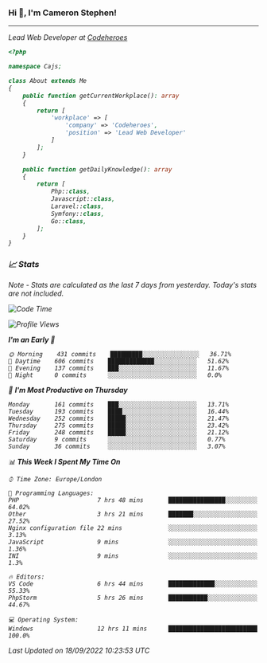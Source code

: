 ### Hi 👋, I'm Cameron Stephen!
<hr>
<p><em>Lead Web Developer at <a href="https://codeheroes.co.uk">Codeheroes</a></p>


```php
<?php

namespace Cajs;

class About extends Me
{
    public function getCurrentWorkplace(): array
    {
        return [
            'workplace' => [
                'company' => 'Codeheroes',
                'position' => 'Lead Web Developer'
            ]
        ];
    }

    public function getDailyKnowledge(): array
    {
        return [
            Php::class,
            Javascript::class,
            Laravel::class,
            Symfony::class,
            Go::class,
        ];
    }
}
```

### 📈 Stats
<p><em>Note - Stats are calculated as the last 7 days from yesterday. Today's stats are not included.</em></p>


<!--START_SECTION:waka-->
![Code Time](http://img.shields.io/badge/Code%20Time-3%2C119%20hrs%2036%20mins-blue)

![Profile Views](http://img.shields.io/badge/Profile%20Views-0-blue)

**I'm an Early 🐤** 

```text
🌞 Morning    431 commits    █████████░░░░░░░░░░░░░░░░   36.71% 
🌆 Daytime    606 commits    █████████████░░░░░░░░░░░░   51.62% 
🌃 Evening    137 commits    ███░░░░░░░░░░░░░░░░░░░░░░   11.67% 
🌙 Night      0 commits      ░░░░░░░░░░░░░░░░░░░░░░░░░   0.0%

```
📅 **I'm Most Productive on Thursday** 

```text
Monday       161 commits    ███░░░░░░░░░░░░░░░░░░░░░░   13.71% 
Tuesday      193 commits    ████░░░░░░░░░░░░░░░░░░░░░   16.44% 
Wednesday    252 commits    █████░░░░░░░░░░░░░░░░░░░░   21.47% 
Thursday     275 commits    █████░░░░░░░░░░░░░░░░░░░░   23.42% 
Friday       248 commits    █████░░░░░░░░░░░░░░░░░░░░   21.12% 
Saturday     9 commits      ░░░░░░░░░░░░░░░░░░░░░░░░░   0.77% 
Sunday       36 commits     ░░░░░░░░░░░░░░░░░░░░░░░░░   3.07%

```


📊 **This Week I Spent My Time On** 

```text
⌚︎ Time Zone: Europe/London

💬 Programming Languages: 
PHP                      7 hrs 48 mins       ████████████████░░░░░░░░░   64.02% 
Other                    3 hrs 21 mins       ███████░░░░░░░░░░░░░░░░░░   27.52% 
Nginx configuration file 22 mins             ░░░░░░░░░░░░░░░░░░░░░░░░░   3.13% 
JavaScript               9 mins              ░░░░░░░░░░░░░░░░░░░░░░░░░   1.36% 
INI                      9 mins              ░░░░░░░░░░░░░░░░░░░░░░░░░   1.3%

🔥 Editors: 
VS Code                  6 hrs 44 mins       █████████████░░░░░░░░░░░░   55.33% 
PhpStorm                 5 hrs 26 mins       ███████████░░░░░░░░░░░░░░   44.67%

💻 Operating System: 
Windows                  12 hrs 11 mins      █████████████████████████   100.0%

```


 Last Updated on 18/09/2022 10:23:53 UTC
<!--END_SECTION:waka-->
